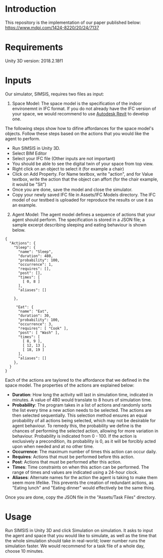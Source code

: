 # Introduction
This repository is the implementation of our paper published below:
https://www.mdpi.com/1424-8220/20/24/7137 

# Requirements
Unity 3D version: 2018.2.18f1


# Inputs
Our simulator, SIMSIS, requires two files as input:
1. Space Model: The space model is the specification of the indoor environemnt in IFC format. If you do not already have the IFC version of your space, we would recommend to use [Autodesk Revit](https://www.autodesk.ca/en/products/revit/overview?term=1-YEAR&tab=subscription) to develop one.

The following steps show how to difine affordances for the space model's objects. Follow these steps based on the actions that you would like the agent to perform.

  - Run SIMSIS in Unity 3D.
  - Select BIM Editor
  - Select your IFC file (Other inputs are not important)
  - You should be able to see the digital twin of your space from top view.
  - Right click on an object to select it (for example a chair)
  - Click on Add Property. For Name textbox, write "action", and for Value textbox, write the action that the object can affort (for the chair example, it would be "Sit")
  - Once you are done, save the model and close the simulator. 
  - Copy your newly saved IFC file in Assets/IFC Models directory. The IFC model of our testbed is uploaded for reproduce the results or use it as an example. 

2. Agent Model: The agent model defines a sequence of actions that your agent should perform. The specification is stored in a JSON file; a sample excerpt describing sleeping and eating behaviour is shown below.
```
{
  "Actions": {
    "Sleep": {
      "name": "Sleep",
      "duration": 480,      
      "probability": 100,
      "occurrence": 1,      
      "requires": [],       
      "post": [],           
      "times": [            
        [ 0, 8 ]            
      ],
      "aliases": []         
                            
    },
    
     "Eat": {
      "name": "Eat",
      "duration": 30,
      "probability": 100,
      "occurrence": 3,
      "requires": [ "Cook" ],
      "post": [ "Wash" ],
      "times": [
        [ 8, 9 ],
        [ 12, 13 ],
        [ 18, 19 ]
      ],
      "aliases": []
    },
  }
}
```
Each of the actions are taylored to the affordance that we defined in the space model. The properties of the actions are explained below:

  - **Duration**: How long the activity will last in simulation time, indicated in minutes. A value of 480 would translate to 8 hours of simulation time. 
  - **Probability**: The program takes in a list of actions and randomly sorts the list every time a new action needs to be selected. The actions are then selected sequentially. This selection method ensures an equal probability of all actions being selected, which may not be desirable for agent behaviour. To remedy this, the probability we define is the chances of performing the selected action, allowing for more variation in behaviour. Probability is indicated from 0 - 100. If the action is exclusively a precondition, its probability is 0, as it will be forcibly acted upon when needed and at no other time. 
  - **Occurrence**: The maximum number of times this action can occur daily.
  - **Requires**: Actions that must be performed before this action.
  - **Post**: Actions that must be performed after this action.
  - **Times**: Time constraints on when this action can be performed. The range of times and values are indicated using a 24-hour clock.
  - **Aliases**: Alternate names for the action the agent is taking to make them seem more lifelike. This prevents the creation of redundant actions, as "Eating lunch" and "Eating dinner" would effectively be the same thing.

Once you are done, copy the JSON file in the "Assets/Task Files" directory.

# Usage
Run SIMSIS in Unity 3D and click Simulation on simulation. It asks to input the agent and space that you would like to simulate, as well as the time that the whole simulation should take in real-world; lower number runs the simulation faster. We would recommend for a task file of a whole day, choose 10 minutes.